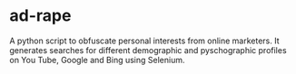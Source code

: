 # ad-rape
A python script to obfuscate personal interests from online marketers. 
It generates searches for different demographic and pyschographic profiles
on You Tube, Google and Bing using Selenium.
